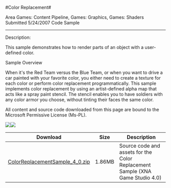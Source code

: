 #Color Replacement#

Area
Games: Content Pipeline, Games: Graphics, Games: Shaders
Submitted
5/24/2007
Code Sample

---

Description:

This sample demonstrates how to render parts of an object with a user-defined color.

Sample Overview

When it's the Red Team versus the Blue Team, or when you want to drive a car painted with your favorite color, you either need to create a texture for each color or perform color replacement programmatically. This sample implements color replacement by using an artist-defined alpha map that acts like a spray paint stencil. The stencil enables you to have soldiers with any color armor you choose, without tinting their faces the same color.



All content and source code downloaded from this page are bound to the Microsoft Permissive License (Ms-PL).

![](https://github.com/simondarksidej/XNAGameStudio/blob/master/Images/XNA_ColorReplacement_01_small.jpg)![](https://github.com/simondarksidej/XNAGameStudio/blob/master/Images/XNA_ColorReplacement_02_small.jpg)

	
Download | Size | Description
---|---|---|
[ColorReplacementSample_4_0.zip](https://github.com/simondarksidej/XNAGameStudio/blob/master/Samples/ColorReplacementSample_4_0.zip?raw=true) | 1.86MB | Source code and assets for the Color Replacement Sample (XNA Game Studio 4.0)